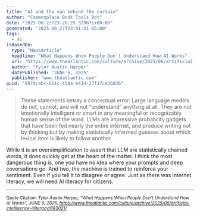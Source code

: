 ```yaml
---
title: "AI and the man behind the curtain"
author: "Commonplace Book Tools Bot"
date: "2025-06-22T23:26:25.329671+00:00"
generated: "2025-06-27T23:51:31-05:00"
tags:
  - ai
isBasedOn:
  type: "NewsArticle"
  headline: "What Happens When People Don’t Understand How AI Works"
  url: "https://www.theatlantic.com/culture/archive/2025/06/artificial-intelligence-illiteracy/683021/"
  author: "Tyler Austin Harper"
  datePublished: "JUNE 6, 2025"
  publisher: "www.theatlantic.com"
guid: "8974cabc-611c-450a-b41d-27f17ca36036"
---
```


> These statements betray a conceptual error: Large language models do not, cannot, and will not “understand” anything at all. They are not emotionally intelligent or smart in any meaningful or recognizably human sense of the word. LLMs are impressive probability gadgets that have been fed nearly the entire internet, and produce writing not by thinking but by making statistically informed guesses about which lexical item is likely to follow another.

While it is an oversimplification to assert that LLM are statistically chained words, it does quickly get at the heart of the matter. I think the most dangerous thing is, one you have no idea where your prompts and deep coversations go. And two, the machine is trained to reinforce your sentiment. Even if you tell it to disagree or agree. Just as there was internet literacy, we will need AI literacy for citizens.

---

<sub>Quote Citation: <cite>Tyler Austin Harper, "What Happens When People Don’t Understand How AI Works", JUNE 6, 2025, <a href="https://www.theatlantic.com/culture/archive/2025/06/artificial-intelligence-illiteracy/683021/">https://www.theatlantic.com/culture/archive/2025/06/artificial-intelligence-illiteracy/683021/</a></cite></sub>